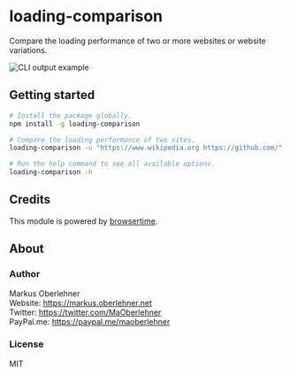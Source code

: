 # loading-comparison
Compare the loading performance of two or more websites or website variations.

![CLI output example](https://cdn.rawgit.com/maoberlehner/loading-comparison/513bf0da/screenshot.png)

## Getting started
```bash
# Install the package globally.
npm install -g loading-comparison

# Compare the loading performance of two sites.
loading-comparison -u "https://www.wikipedia.org https://github.com/"

# Run the help command to see all available options.
loading-comparison -h
```

## Credits
This module is powered by [browsertime](https://github.com/sitespeedio/browsertime).

## About
### Author
Markus Oberlehner  
Website: https://markus.oberlehner.net  
Twitter: https://twitter.com/MaOberlehner  
PayPal.me: https://paypal.me/maoberlehner

### License
MIT
